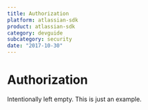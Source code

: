 ```yaml
---
title: Authorization
platform: atlassian-sdk
product: atlassian-sdk
category: devguide
subcategory: security
date: "2017-10-30"
---
```

# Authorization

Intentionally left empty. This is just an example.

